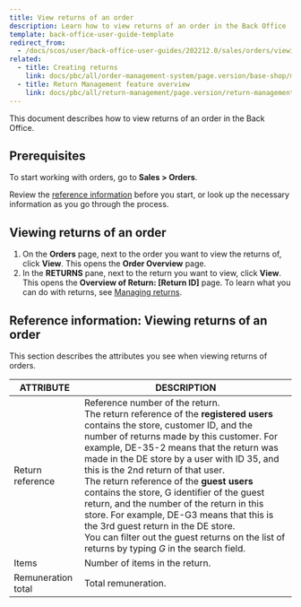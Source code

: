 ```yaml
---
title: View returns of an order
description: Learn how to view returns of an order in the Back Office
template: back-office-user-guide-template
redirect_from:
  - /docs/scos/user/back-office-user-guides/202212.0/sales/orders/viewing-returns-of-an-order.html
related:
  - title: Creating returns
    link: docs/pbc/all/order-management-system/page.version/base-shop/manage-in-the-back-office/orders/create-returns.html
  - title: Return Management feature overview
    link: docs/pbc/all/return-management/page.version/return-management.html
---
```


This document describes how to view returns of an order in the Back Office.

## Prerequisites

To start working with orders, go to **Sales&nbsp;<span aria-label="and then">></span> Orders**.

Review the [reference information](#reference-information-viewing-returns-of-an-order) before you start, or look up the necessary information as you go through the process.

## Viewing returns of an order

1. On the **Orders** page, next to the order you want to view the returns of, click **View**.
    This opens the **Order Overview** page.
2. In the **RETURNS** pane, next to the return you want to view, click **View**.
    This opens the **Overview of Return: [Return ID]** page. To learn what you can do with returns, see [Managing returns](/docs/pbc/all/return-management/{{page.version}}/base-shop/manage-in-the-back-office/manage-returns.html).

## Reference information: Viewing returns of an order

This section describes the attributes you see when viewing returns of orders.

| ATTRIBUTE | DESCRIPTION |
| --- | --- |
| Return reference | Reference number of the return.  <br>The return reference of the **registered users** contains the store, customer ID, and the number of returns made by this customer. For example, DE-35-2 means that the return was made in the DE store by a user with ID 35, and this is the 2nd return of that user.<br>The return reference of the **guest users** contains the store, G identifier of the guest return, and the number of the return in this store. For example, DE-G3 means that this is the 3rd guest return in the DE store. <section contenteditable="false" class="errorBox"><div class="content">You can filter out the guest returns on the list of returns by typing *G* in the search field.</div></section> |
| Items | Number of items in the return. |
| Remuneration total | Total remuneration. |
